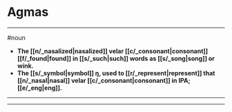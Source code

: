 # Agmas
---
#noun
- **The [[n/_nasalized|nasalized]] velar [[c/_consonant|consonant]] [[f/_found|found]] in [[s/_such|such]] words as [[s/_song|song]] or wink.**
- **The [[s/_symbol|symbol]] ŋ, used to [[r/_represent|represent]] that [[n/_nasal|nasal]] velar [[c/_consonant|consonant]] in IPA; [[e/_eng|eng]].**
---
---
